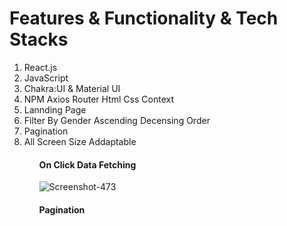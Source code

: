 <h1>Features & Functionality & Tech Stacks</h1>
<ol>
<li>React.js</li>
<li>JavaScript</li>
<li>Chakra:UI & Material UI</li>
<li>NPM Axios Router Html Css Context</li>
<li>Lannding Page</li>
<li>Filter By Gender Ascending Decensing Order</li>
<li>Pagination</li>
<li>All Screen Size Addaptable</li>
<ol>
  <h4> On Click Data Fetching </h4>
<img src="https://i.ibb.co/gdVn31m/Screenshot-473.png" alt="Screenshot-473" border="0">
  
  <h4>Pagination </h4>
